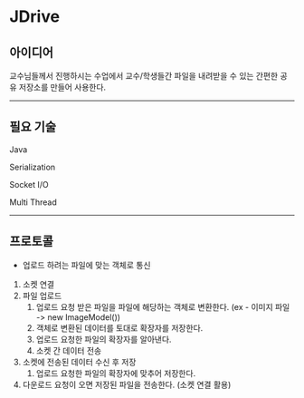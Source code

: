 # JDrive



## 아이디어

교수님들께서 진행하시는 수업에서 교수/학생들간 파일을 내려받을 수 있는 간편한 공유 저장소를 만들어 사용한다.

---

## 필요 기술

Java

Serialization

Socket I/O

Multi Thread

---

## 프로토콜

- 업로드 하려는 파일에 맞는 객체로 통신

1. 소켓 연결
2. 파일 업로드
   1. 업로드 요청 받은 파일을 파일에 해당하는 객체로 변환한다. (ex - 이미지 파일 -> new ImageModel())
   2. 객체로 변환된 데이터를 토대로 확장자를 저장한다.
   3. 업로드 요청한 파일의 확장자를 알아낸다.
   4. 소켓 간 데이터 전송
4. 소켓에 전송된 데이터 수신 후 저장
   1. 업로드 요청한 파일의 확장자에 맞추어 저장한다.
6. 다운로드 요청이 오면 저장된 파일을 전송한다. (소켓 연결 활용)
